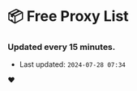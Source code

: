 # :package: Free Proxy List
### Updated every 15 minutes.

- Last updated: `2024-07-28 07:34`

:heart:
